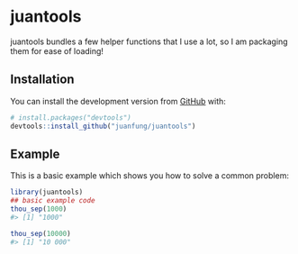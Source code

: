 
<!-- README.md is generated from README.Rmd. Please edit that file -->

# juantools

<!-- badges: start -->

<!-- badges: end -->

juantools bundles a few helper functions that I use a lot, so I am
packaging them for ease of loading\!

## Installation

You can install the development version from
[GitHub](https://github.com/) with:

``` r
# install.packages("devtools")
devtools::install_github("juanfung/juantools")
```

## Example

This is a basic example which shows you how to solve a common problem:

``` r
library(juantools)
## basic example code
thou_sep(1000)
#> [1] "1000"

thou_sep(10000)
#> [1] "10 000"
```
